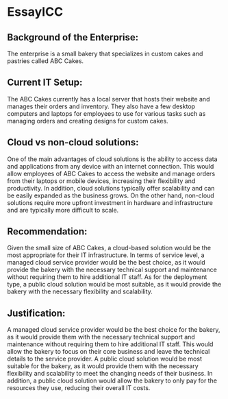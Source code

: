 <h1>EssayICC</h1>

<h2>Background of the Enterprise:</h2>
The enterprise is a small bakery that specializes in custom cakes and pastries called ABC Cakes.

<h2>Current IT Setup:</h2>
The ABC Cakes currently has a local server that hosts their website and manages their orders and inventory. They also have a few desktop computers and laptops for employees to use for various tasks such as managing orders and creating designs for custom cakes.

<h2>Cloud vs non-cloud solutions:</h2>
One of the main advantages of cloud solutions is the ability to access data and applications from any device with an internet connection. This would allow employees of ABC Cakes to access the website and manage orders from their laptops or mobile devices, increasing their flexibility and productivity. In addition, cloud solutions typically offer scalability and can be easily expanded as the business grows. On the other hand, non-cloud solutions require more upfront investment in hardware and infrastructure and are typically more difficult to scale.

<h2>Recommendation:</h2> 
Given the small size of ABC Cakes, a cloud-based solution would be the most appropriate for their IT infrastructure. In terms of service level, a managed cloud service provider would be the best choice, as it would provide the bakery with the necessary technical support and maintenance without requiring them to hire additional IT staff. As for the deployment type, a public cloud solution would be most suitable, as it would provide the bakery with the necessary flexibility and scalability.

<h2>Justification:</h2>
A managed cloud service provider would be the best choice for the bakery, as it would provide them with the necessary technical support and maintenance without requiring them to hire additional IT staff. This would allow the bakery to focus on their core business and leave the technical details to the service provider. A public cloud solution would be most suitable for the bakery, as it would provide them with the necessary flexibility and scalability to meet the changing needs of their business. In addition, a public cloud solution would allow the bakery to only pay for the resources they use, reducing their overall IT costs.
